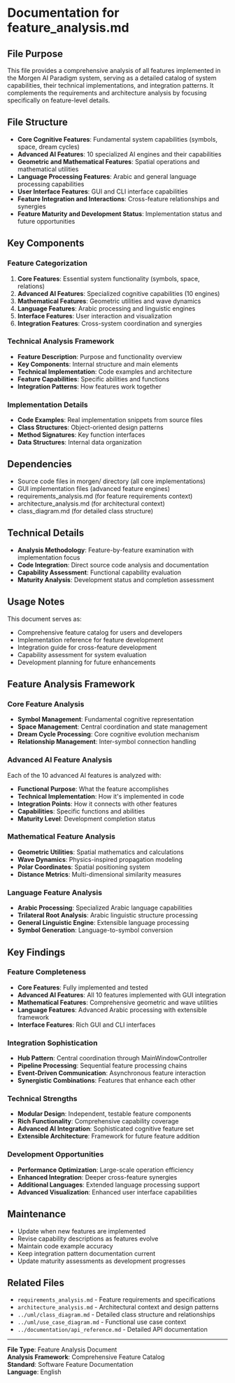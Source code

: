 # Documentation for feature_analysis.md

## File Purpose
This file provides a comprehensive analysis of all features implemented in the Morgen AI Paradigm system, serving as a detailed catalog of system capabilities, their technical implementations, and integration patterns. It complements the requirements and architecture analysis by focusing specifically on feature-level details.

## File Structure
- **Core Cognitive Features**: Fundamental system capabilities (symbols, space, dream cycles)
- **Advanced AI Features**: 10 specialized AI engines and their capabilities
- **Geometric and Mathematical Features**: Spatial operations and mathematical utilities
- **Language Processing Features**: Arabic and general language processing capabilities
- **User Interface Features**: GUI and CLI interface capabilities
- **Feature Integration and Interactions**: Cross-feature relationships and synergies
- **Feature Maturity and Development Status**: Implementation status and future opportunities

## Key Components

### Feature Categorization
1. **Core Features**: Essential system functionality (symbols, space, relations)
2. **Advanced AI Features**: Specialized cognitive capabilities (10 engines)
3. **Mathematical Features**: Geometric utilities and wave dynamics
4. **Language Features**: Arabic processing and linguistic engines
5. **Interface Features**: User interaction and visualization
6. **Integration Features**: Cross-system coordination and synergies

### Technical Analysis Framework
- **Feature Description**: Purpose and functionality overview
- **Key Components**: Internal structure and main elements
- **Technical Implementation**: Code examples and architecture
- **Feature Capabilities**: Specific abilities and functions
- **Integration Patterns**: How features work together

### Implementation Details
- **Code Examples**: Real implementation snippets from source files
- **Class Structures**: Object-oriented design patterns
- **Method Signatures**: Key function interfaces
- **Data Structures**: Internal data organization

## Dependencies
- Source code files in morgen/ directory (all core implementations)
- GUI implementation files (advanced feature engines)
- requirements_analysis.md (for feature requirements context)
- architecture_analysis.md (for architectural context)
- class_diagram.md (for detailed class structure)

## Technical Details
- **Analysis Methodology**: Feature-by-feature examination with implementation focus
- **Code Integration**: Direct source code analysis and documentation
- **Capability Assessment**: Functional capability evaluation
- **Maturity Analysis**: Development status and completion assessment

## Usage Notes
This document serves as:
- Comprehensive feature catalog for users and developers
- Implementation reference for feature development
- Integration guide for cross-feature development
- Capability assessment for system evaluation
- Development planning for future enhancements

## Feature Analysis Framework

### Core Feature Analysis
- **Symbol Management**: Fundamental cognitive representation
- **Space Management**: Central coordination and state management
- **Dream Cycle Processing**: Core cognitive evolution mechanism
- **Relationship Management**: Inter-symbol connection handling

### Advanced AI Feature Analysis
Each of the 10 advanced AI features is analyzed with:
- **Functional Purpose**: What the feature accomplishes
- **Technical Implementation**: How it's implemented in code
- **Integration Points**: How it connects with other features
- **Capabilities**: Specific functions and abilities
- **Maturity Level**: Development completion status

### Mathematical Feature Analysis
- **Geometric Utilities**: Spatial mathematics and calculations
- **Wave Dynamics**: Physics-inspired propagation modeling
- **Polar Coordinates**: Spatial positioning system
- **Distance Metrics**: Multi-dimensional similarity measures

### Language Feature Analysis
- **Arabic Processing**: Specialized Arabic language capabilities
- **Trilateral Root Analysis**: Arabic linguistic structure processing
- **General Linguistic Engine**: Extensible language processing
- **Symbol Generation**: Language-to-symbol conversion

## Key Findings

### Feature Completeness
- **Core Features**: Fully implemented and tested
- **Advanced AI Features**: All 10 features implemented with GUI integration
- **Mathematical Features**: Comprehensive geometric and wave utilities
- **Language Features**: Advanced Arabic processing with extensible framework
- **Interface Features**: Rich GUI and CLI interfaces

### Integration Sophistication
- **Hub Pattern**: Central coordination through MainWindowController
- **Pipeline Processing**: Sequential feature processing chains
- **Event-Driven Communication**: Asynchronous feature interaction
- **Synergistic Combinations**: Features that enhance each other

### Technical Strengths
- **Modular Design**: Independent, testable feature components
- **Rich Functionality**: Comprehensive capability coverage
- **Advanced AI Integration**: Sophisticated cognitive feature set
- **Extensible Architecture**: Framework for future feature addition

### Development Opportunities
- **Performance Optimization**: Large-scale operation efficiency
- **Enhanced Integration**: Deeper cross-feature synergies
- **Additional Languages**: Extended language processing support
- **Advanced Visualization**: Enhanced user interface capabilities

## Maintenance
- Update when new features are implemented
- Revise capability descriptions as features evolve
- Maintain code example accuracy
- Keep integration pattern documentation current
- Update maturity assessments as development progresses

## Related Files
- `requirements_analysis.md` - Feature requirements and specifications
- `architecture_analysis.md` - Architectural context and design patterns
- `../uml/class_diagram.md` - Detailed class structure and relationships
- `../uml/use_case_diagram.md` - Functional use case context
- `../documentation/api_reference.md` - Detailed API documentation

---
**File Type**: Feature Analysis Document  
**Analysis Framework**: Comprehensive Feature Catalog  
**Standard**: Software Feature Documentation  
**Language**: English
